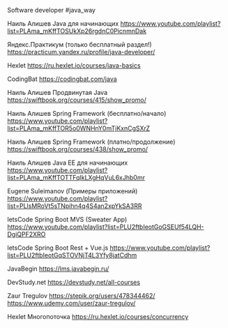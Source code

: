 Software developer
#java_way

Наиль Алишев
Java для начинающих
https://www.youtube.com/playlist?list=PLAma_mKffTOSUkXp26rgdnC0PicnmnDak

Яндекс.Практикум (только бесплатный раздел!)
https://practicum.yandex.ru/profile/java-developer/

Hexlet
https://ru.hexlet.io/courses/java-basics

CodingBat
https://codingbat.com/java

Наиль Алишев
Продвинутая Java
https://swiftbook.org/courses/415/show_promo/

Наиль Алишев
Spring Framework (бесплатно/начало)
https://www.youtube.com/playlist?list=PLAma_mKffTOR5o0WNHnY0mTjKxnCgSXrZ

Наиль Алишев
Spring Framework (платно/продолжение)
https://swiftbook.org/courses/438/show_promo/

Наиль Алишев
Java EE для начинающих
https://www.youtube.com/playlist?list=PLAma_mKffTOTTFqIkLXgHqVuL6xJhb0mr

Eugene Suleimanov (Примеры приложений)
https://www.youtube.com/playlist?list=PLlsMRoVt5sTNpihn4q4S4an2xpYkSA3RR

letsCode
Spring Boot MVS (Sweater App)
https://www.youtube.com/playlist?list=PLU2ftbIeotGoGSEUf54LQH-DgiQPF2XRO

letsCode
Spring Boot Rest + Vue.js
https://www.youtube.com/playlist?list=PLU2ftbIeotGqSTOVNjT4L3Yfy8jatCdhm

JavaBegin
https://lms.javabegin.ru/

DevStudy.net
https://devstudy.net/all-courses

Zaur Tregulov
https://stepik.org/users/478344462/
https://www.udemy.com/user/zaur-tregulov/

Hexlet
Многопоточка
https://ru.hexlet.io/courses/concurrency



